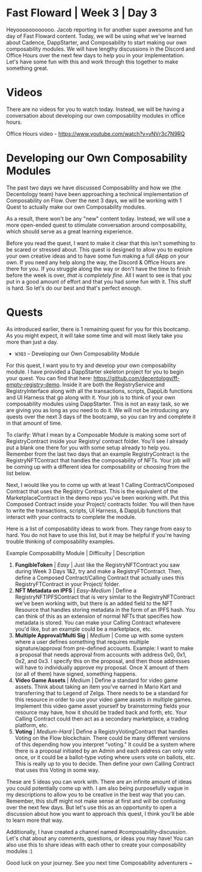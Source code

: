 # Fast Floward | Week 3 | Day 3

Heyoooooooooooo. Jacob reporting in for another super awesome and fun day of Fast Floward content. Today, we will be using what we've learned about Cadence, DappStarter, and Composability to start making our own composability modules. We will have lengthy discussions in the Discord and Office Hours over the next few days to help you in your implementation. Let's have some fun with this and work through this together to make something great.

# Videos

There are no videos for you to watch today. Instead, we will be having a conversation about developing our own composability modules in office hours.

Office Hours video - https://www.youtube.com/watch?v=vNVr3c7N9RQ

# Developing our Own Composability Modules

The past two days we have discussed Composability and how we (the Decentology team) have been approaching a technical implementation of Composability on Flow. Over the next 3 days, we will be working with 1 Quest to actually make our own Composability modules. 

As a result, there won't be any "new" content today. Instead, we will use a more open-ended quest to stimulate conversation around composability, which should serve as a great learning experience.

Before you read the quest, I want to make it clear that this isn't something to be scared or stressed about. This quest is designed to allow you to explore your own creative ideas and to have some fun making a full dApp on your own. If you need any help along the way, the Discord & Office Hours are there for you. If you struggle along the way or don't have the time to finish before the week is over, *that is completely fine.* All I want to see is that you put in a good amount of effort and that you had some fun with it. This stuff is hard. So let's do our best and that's perfect enough.

# Quests

As introduced earlier, there is 1 remaining quest for you for this bootcamp. As you might expect, it will take some time and will most likely take you more than just a day. 

- `W3Q3` – Developing our Own Composability Module

For this quest, I want you to try and develop your own composability module. I have provided a DappStarter skeleton project for you to begin your quest. You can find that here: https://github.com/decentology/ff-empty-registry-demo. Inside it are both the RegistryService and RegistryInterface along with all the transactions, scripts, DappLib functions and UI Harness that go along with it. Your job is to think of your own composability modules using DappStarter. This is not an easy task, so we are giving you as long as you need to do it. We will not be introducing any quests over the next 3 days of the bootcamp, so you can try and complete it in that amount of time.

To clarify: What I mean by a Composable Module is making some sort of RegistryContract inside your Registry/ contract folder. You'll see I already put a blank one there for you with some setup already to help you. Remember from the last two days that an example RegistryContract is the RegistryNFTContract that handles the composability of NFTs. Your job will be coming up with a different idea for composability or choosing from the list below.

Next, I would like you to come up with at least 1 Calling Contract/Composed Contract that uses the Registry Contract. This is the equivalent of the MarketplaceContract in the demo repo you've been working with. Put this Composed Contract inside your Project/ contracts folder. You will then have to write the transactions, scripts, UI Harness, & DappLib functions that interact with your contracts to complete the module.

Here is a list of composability ideas to work from. They range from easy to hard. You do not have to use this list, but it may be helpful if you're having trouble thinking of composability examples.

Example Composability Module | Difficulty | Description

1) **FungibleToken** | *Easy* | Just like the RegistryNFTContract you saw during Week 3 Days 1&2, try and make a RegistryFTContract. Then, define a Composed Contract/Calling Contract that actually uses this RegistryFTContract in your Project/ folder.
2) **NFT Metadata on IPFS** | *Easy-Medium* | Define a RegistryNFTIPFSContract that is very similar to the RegistryNFTContract we've been working with, but there is an added field to the NFT Resource that handles storing metadata in the form of an IPFS hash. You can think of this as an extension of normal NFTs that specifies how metadata is stored. You can make your Calling Contract whatevere you'd like, but an example could be a marketplace, etc.
3) **Multiple Approval/Multi Sig** | *Medium* | Come up with some system where a user defines something that requires multiple signature/approval from pre-defined accounts. Example: I want to make a proposal that needs approval from accounts with address 0x0, 0x1, 0x2, and 0x3. I specify this on the proposal, and then those addresses will have to individually approve my proposal. Once X amount of them (or all of them) have signed, something happens.
4) **Video Game Assets** | *Medium* | Define a standard for video game assets. Think about taking an item you've earned in Mario Kart and transferring that to Legend of Zelga. There needs to be a standard for this resource in order to use your video game assets in multiple games. Implement this video game asset yourself by brainstorming fields your resource may have, how it should be traded back and forth, etc. Your Calling Contract could then act as a secondary marketplace, a trading platform, etc.
5) **Voting** | *Medium-Hard* | Define a RegistryVotingContract that handles Voting on the Flow blockchain. There could be many different versions of this depending how you interpret "voting." It could be a system where there is a proposal initiated by an Admin and each address can only vote once, or it could be a ballot-type voting where users vote on ballots, etc. This is really up to you to decide. Then define your own Calling Contract that uses this Voting in some way.

These are 5 ideas you can work with. There are an infinite amount of ideas you could potentially come up with. I am also being purposefully vague in my descriptions to allow you to be creative in the best way that you can. Remember, this stuff might not make sense at first and will be confusing over the next few days. But let's use this as an opportunity to open a discussion about how you want to approach this quest, I think you'll be able to learn more that way.

Additionally, I have created a channel named #composability-discussion. Let's chat about any comments, questions, or ideas you may have! You can also use this to share ideas with each other to create your composability modules :)

Good luck on your journey. See you next time Composability adventurers ~
